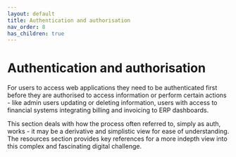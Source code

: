 ```yaml
---
layout: default
title: Authentication and authorisation
nav_order: 8
has_children: true
---
```


# Authentication and authorisation

For users to access web applications they need to be authenticated first before they are authorised to access information or perform certain actions - like admin users updating or deleting information, users with access to financial systems integrating billing and invoicing to ERP dashboards.

This section deals with how the process often referred to, simply as auth, works - it may be a derivative and simplistic view for ease of understanding. The resources section provides key references for a more indepth view into this complex and fascinating digital challenge.
